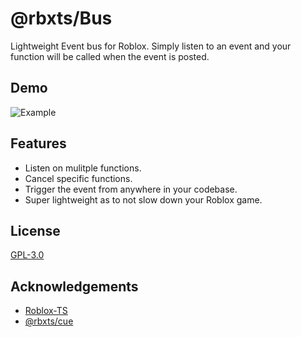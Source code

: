 # @rbxts/Bus

Lightweight Event bus for Roblox. Simply listen to an event and your function will be called when the event is posted.

## Demo

![Example](https://github.com/Ninkyo-Dantai/Bus/blob/master/assets/example.png)

## Features

- Listen on mulitple functions.
- Cancel specific functions.
- Trigger the event from anywhere in your codebase.
- Super lightweight as to not slow down your Roblox game.

## License

[GPL-3.0](https://choosealicense.com/licenses/gpl-3.0/)

## Acknowledgements

 - [Roblox-TS](https://roblox-ts.com/)
 - [@rbxts/cue](https://github.com/Validark/Roblox-TS-Libraries/tree/master/cue)
 